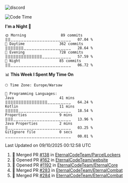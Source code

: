 ![discord](https://discord.c99.nl/widget/theme-4/533345209434767372.png)

<!--START_SECTION:waka-->
![Code Time](http://img.shields.io/badge/Code%20Time-409%20hrs%2043%20mins-blue)

**I'm a Night 🦉** 

```text
🌞 Morning                89 commits          ⣿⣿⣀⣀⣀⣀⣀⣀⣀⣀⣀⣀⣀⣀⣀⣀⣀⣀⣀⣀⣀⣀⣀⣀⣀   07.04 % 
🌆 Daytime                362 commits         ⣿⣿⣿⣿⣿⣿⣿⣀⣀⣀⣀⣀⣀⣀⣀⣀⣀⣀⣀⣀⣀⣀⣀⣀⣀   28.64 % 
🌃 Evening                728 commits         ⣿⣿⣿⣿⣿⣿⣿⣿⣿⣿⣿⣿⣿⣿⣀⣀⣀⣀⣀⣀⣀⣀⣀⣀⣀   57.59 % 
🌙 Night                  85 commits          ⣿⣿⣀⣀⣀⣀⣀⣀⣀⣀⣀⣀⣀⣀⣀⣀⣀⣀⣀⣀⣀⣀⣀⣀⣀   06.72 % 
```


📊 **This Week I Spent My Time On** 

```text
🕑︎ Time Zone: Europe/Warsaw

💬 Programming Languages: 
Java                     41 mins             ⣿⣿⣿⣿⣿⣿⣿⣿⣿⣿⣿⣿⣿⣿⣿⣿⣀⣀⣀⣀⣀⣀⣀⣀⣀   64.24 % 
Kotlin                   11 mins             ⣿⣿⣿⣿⣿⣀⣀⣀⣀⣀⣀⣀⣀⣀⣀⣀⣀⣀⣀⣀⣀⣀⣀⣀⣀   18.54 % 
Properties               9 mins              ⣿⣿⣿⣀⣀⣀⣀⣀⣀⣀⣀⣀⣀⣀⣀⣀⣀⣀⣀⣀⣀⣀⣀⣀⣀   13.96 % 
Java Properties          2 mins              ⣿⣀⣀⣀⣀⣀⣀⣀⣀⣀⣀⣀⣀⣀⣀⣀⣀⣀⣀⣀⣀⣀⣀⣀⣀   03.25 % 
GitIgnore file           0 secs              ⣀⣀⣀⣀⣀⣀⣀⣀⣀⣀⣀⣀⣀⣀⣀⣀⣀⣀⣀⣀⣀⣀⣀⣀⣀   00.01 % 
```


 Last Updated on 09/10/2025 00:12:58 UTC
<!--END_SECTION:waka-->

<!--START_SECTION:activity-->
1. 🎉 Merged PR [#138](https://github.com/EternalCodeTeam/ParcelLockers/pull/138) in [EternalCodeTeam/ParcelLockers](https://github.com/EternalCodeTeam/ParcelLockers)
2. 💪 Opened PR [#162](https://github.com/EternalCodeTeam/website/pull/162) in [EternalCodeTeam/website](https://github.com/EternalCodeTeam/website)
3. 💪 Opened PR [#1192](https://github.com/EternalCodeTeam/EternalCore/pull/1192) in [EternalCodeTeam/EternalCore](https://github.com/EternalCodeTeam/EternalCore)
4. 🎉 Merged PR [#283](https://github.com/EternalCodeTeam/EternalCombat/pull/283) in [EternalCodeTeam/EternalCombat](https://github.com/EternalCodeTeam/EternalCombat)
5. 🎉 Merged PR [#284](https://github.com/EternalCodeTeam/EternalCombat/pull/284) in [EternalCodeTeam/EternalCombat](https://github.com/EternalCodeTeam/EternalCombat)
<!--END_SECTION:activity-->
